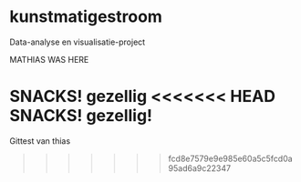 # kunstmatigestroom
Data-analyse en visualisatie-project

MATHIAS WAS HERE

SNACKS! gezellig
<<<<<<< HEAD
SNACKS! gezellig!
=======

Gittest van thias
>>>>>>> fcd8e7579e9e985e60a5c5fcd0a95ad6a9c22347
